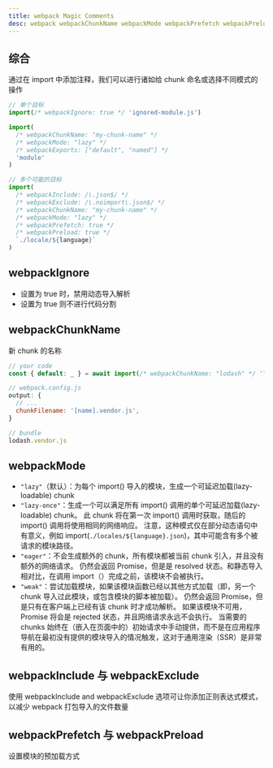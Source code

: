 ```yaml
---
title: webpack Magic Comments
desc: webpack webpackChunkName webpackMode webpackPrefetch webpackPreload 使用方法
---
```


## 综合

通过在 import 中添加注释，我们可以进行诸如给 chunk 命名或选择不同模式的操作

```javascript
// 单个目标
import(/* webpackIgnore: true */ 'ignored-module.js')

import(
  /* webpackChunkName: "my-chunk-name" */
  /* webpackMode: "lazy" */
  /* webpackExports: ["default", "named"] */
  'module'
)

// 多个可能的目标
import(
  /* webpackInclude: /\.json$/ */
  /* webpackExclude: /\.noimport\.json$/ */
  /* webpackChunkName: "my-chunk-name" */
  /* webpackMode: "lazy" */
  /* webpackPrefetch: true */
  /* webpackPreload: true */
  `./locale/${language}`
)
```

## webpackIgnore

- 设置为 true 时，禁用动态导入解析
- 设置为 true 则不进行代码分割

## webpackChunkName

新 chunk 的名称

```javascript
// your code
const { default: _ } = await import(/* webpackChunkName: "lodash" */ 'lodash')

// webpack.config.js
output: {
  // ...
  chunkFilename: '[name].vendor.js',
}

// bundle
lodash.vendor.js
```

## webpackMode

- `"lazy"`（默认）：为每个 import() 导入的模块，生成一个可延迟加载(lazy-loadable) chunk
- `"lazy-once"`：生成一个可以满足所有 import() 调用的单个可延迟加载(lazy-loadable) chunk。
此 chunk 将在第一次 import() 调用时获取，随后的 import() 调用将使用相同的网络响应。
注意，这种模式仅在部分动态语句中有意义，例如 import(`./locales/${language}.json`)，其中可能含有多个被请求的模块路径。
- `"eager"`：不会生成额外的 chunk，所有模块都被当前 chunk 引入，并且没有额外的网络请求。
仍然会返回 Promise，但是是 resolved 状态。和静态导入相对比，在调用 import（）完成之前，该模块不会被执行。
- `"weak"`：尝试加载模块，如果该模块函数已经以其他方式加载（即，另一个 chunk 导入过此模块，或包含模块的脚本被加载）。
仍然会返回 Promise，但是只有在客户端上已经有该 chunk 时才成功解析。
如果该模块不可用，Promise 将会是 rejected 状态，并且网络请求永远不会执行。
当需要的 chunks 始终在（嵌入在页面中的）初始请求中手动提供，而不是在应用程序导航在最初没有提供的模块导入的情况触发，这对于通用渲染（SSR）是非常有用的。

## webpackInclude 与 webpackExclude

使用 webpackInclude and webpackExclude 选项可让你添加正则表达式模式，以减少 webpack 打包导入的文件数量

## webpackPrefetch 与 webpackPreload

设置模块的预加载方式
